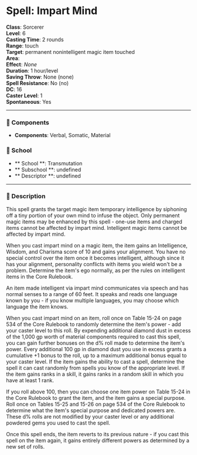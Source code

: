 
# Spell: Impart Mind
**Class**: Sorcerer  
**Level**: 6  
**Casting Time**: 2 rounds  
**Range**: touch  
**Target**: permanent nonintelligent magic item touched  
**Area**:   
**Effect**: _None_  
**Duration**: 1 hour/level  
**Saving Throw**: None (none)  
**Spell Resistance**: No (no)  
**DC**: 16  
**Caster Level**: 1  
**Spontaneous**: Yes

---

### 🔮 Components
- **Components**: Verbal, Somatic, Material

### 🏫 School
- ** School **: Transmutation
- ** Subschool **: undefined
- ** Descriptor **: undefined
---

### 📜 Description
This spell grants the target magic item temporary intelligence by siphoning off a tiny portion of your own mind to infuse the object. Only permanent magic items may be enhanced by this spell - one-use items and charged items cannot be affected by impart mind. Intelligent magic items cannot be affected by impart mind.

When you cast impart mind on a magic item, the item gains an Intelligence, Wisdom, and Charisma score of 10 and gains your alignment. You have no special control over the item once it becomes intelligent, although since it has your alignment, personality conflicts with items you wield won't be a problem. Determine the item's ego normally, as per the rules on intelligent items in the Core Rulebook.

An item made intelligent via impart mind communicates via speech and has normal senses to a range of 60 feet. It speaks and reads one language known by you - if you know multiple languages, you may choose which language the item knows.

When you cast impart mind on an item, roll once on Table 15-24 on page 534 of the Core Rulebook to randomly determine the item's power - add your caster level to this roll. By expending additional diamond dust in excess of the 1,000 gp worth of material components required to cast this spell, you can gain further bonuses on the d% roll made to determine the item's power. Every additional 100 gp in diamond dust you use in excess grants a cumulative +1 bonus to the roll, up to a maximum additional bonus equal to your caster level. If the item gains the ability to cast a spell, determine the spell it can cast randomly from spells you know of the appropriate level. If the item gains ranks in a skill, it gains ranks in a random skill in which you have at least 1 rank.

If you roll above 100, then you can choose one item power on Table 15-24 in the Core Rulebook to grant the item, and the item gains a special purpose. Roll once on Tables 15-25 and 15-26 on page 534 of the Core Rulebook to determine what the item's special purpose and dedicated powers are. These d% rolls are not modified by your caster level or any additional powdered gems you used to cast the spell.

Once this spell ends, the item reverts to its previous nature - if you cast this spell on the item again, it gains entirely different powers as determined by a new set of rolls.
